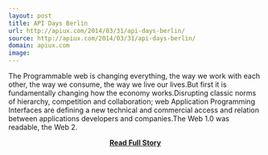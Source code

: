 ```yaml
---
layout: post
title: API Days Berlin
url: http://apiux.com/2014/03/31/api-days-berlin/
source: http://apiux.com/2014/03/31/api-days-berlin/
domain: apiux.com
image: 
---
```


<p>The Programmable web is changing everything, the way we work with each other, the way we consume, the way we live our lives.But first it is fundamentally changing how the economy works.Disrupting classic norms of hierarchy, competition and collaboration; web Application Programming Interfaces are defining a new technical and commercial access and relation between applications developers and companies.The Web 1.0 was readable, the Web 2.</p>
<center><p><a href="http://apiux.com/2014/03/31/api-days-berlin/" style='padding:25px; font-sze:18px; font-weight: bold;'>Read Full Story</a></p></center>
